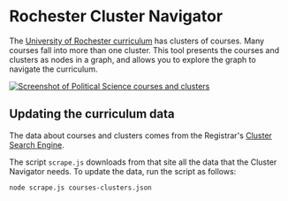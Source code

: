 Rochester Cluster Navigator
===========================

The [University of Rochester curriculum](http://www.rochester.edu/aboutus/curricula.html) has clusters of courses. Many courses fall into more than one cluster. This tool presents the courses and clusters as nodes in a graph, and allows you to explore the graph to navigate the curriculum.

[![Screenshot of Political Science courses and clusters](http://urhackerclub.github.com/clustergraph/screenshot.png)](http://urhackerclub.github.com/clustergraph/#course:psc248)

Updating the curriculum data
----------------------------

The data about courses and clusters comes from the Registrar's [Cluster Search Engine](https://secure1.rochester.edu/registrar/CSE/index.php). 

The script `scrape.js` downloads from that site all the data that the Cluster Navigator needs. To update the data, run the script as follows:

    node scrape.js courses-clusters.json

